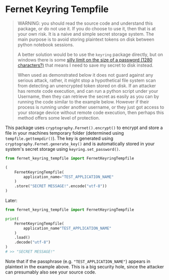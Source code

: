 # Fernet Keyring Tempfile

> WARNING: you should read the source code and understand this package, or do
> not use it. If you do choose to use it, then that is at your own risk. It is a
> naive and simple secret storage system. The main purpose is to avoid storing
> plaintext tokens on disk between python notebook sessions.
>
> A better solution would be to use the `keyring` package directly, but on
> windows there is some
> [silly limit on the size of a password (1280 characters?)](https://github.com/jaraco/keyring/issues/355)
> that means I need to save my secret to disk instead.
>
> When used as demonstrated below it does not guard against any serious attack,
> rather, it might stop a hypothetical file system scan from detecting an
> unencrypted token stored on disk. If an attacker has remote code execution,
> and can run a python script under your Username, then they can retrieve the
> secret as easily as you can by running the code similar to the example below.
> However if their process is running under another username, or they just got
> access to your storage device without remote code execution, then perhaps this
> method offers some level of protection.

This package uses `cryptography.Fernet().encrypt()` to encrypt and store a file
in your machines temporary folder (determined using `tempfile.gettempdir()`).
The key is generated using `cryptography.Fernet.generate_key()` and is
automatically stored in your system's secret storage using
`keyring.set_password()`.

```python
from fernet_keyring_tempfile import FernetKeyringTempfile

(
    FernetKeyringTempfile(
        application_name="TEST_APPLICATION_NAME"
    )
    .store("SECRET MESSAGE!".encode("utf-8"))
)
```

Later:
```python
from fernet_keyring_tempfile import FernetKeyringTempfile

print(
    FernetKeyringTempfile(
        application_name"TEST_APPLICATION_NAME"
    )
    .load()
    .decode("utf-8")
)
# >> "SECRET MESSAGE!"
```

Note that if the passphrase (e.g. `"TEST_APPLICATION_NAME"`) appears in
plaintext in the example above. This is a big security hole, since the attacker can
presumably also see your source code.
